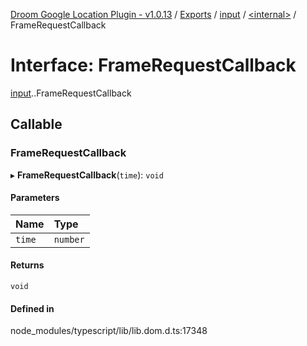[Droom Google Location Plugin - v1.0.13](../README.md) / [Exports](../modules.md) / [input](../modules/input.md) / [<internal\>](../modules/input._internal_.md) / FrameRequestCallback

# Interface: FrameRequestCallback

[input](../modules/input.md).[<internal>](../modules/input._internal_.md).FrameRequestCallback

## Callable

### FrameRequestCallback

▸ **FrameRequestCallback**(`time`): `void`

#### Parameters

| Name | Type |
| :------ | :------ |
| `time` | `number` |

#### Returns

`void`

#### Defined in

node_modules/typescript/lib/lib.dom.d.ts:17348
